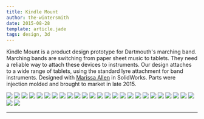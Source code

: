 ```yaml
---
title: Kindle Mount
author: the-wintersmith
date: 2015-08-28
template: article.jade
tags: design, 3d
---
```


Kindle Mount is a product design prototype for Dartmouth's marching band.  Marching bands are switching from paper sheet music to tablets.  They need a reliable way to attach these devices to instruments.  Our design attaches to a wide range of tablets, using the standard lyre attachment for band instruments.  Designed with [Marissa Allen](http://marissaallen.space) in SolidWorks.  Parts were injection molded and brought to market in late 2015.

![](kindle001.png)
![](kindle003.png)
![](kindle004.png)
![](kindle005.png)
![](kindle006.png)
![](kindle007.png)
![](kindle008.png)
![](kindle009.png)
![](kindle010.png)
![](kindle011.png)
![](kindle012.png)
![](kindle013.png)
![](kindle014.png)
![](kindle015.png)
![](kindle016.png)
![](kindle017.png)
![](kindle018.png)
![](kindle019.png)
![](kindle020.png)
![](kindle021.png)
![](kindle022.png)
![](kindle023.png)
![](kindle024.png)
![](kindle025.png)
![](kindle026.png)
![](mount-specs.png)
![](mount-specs2.png)

---